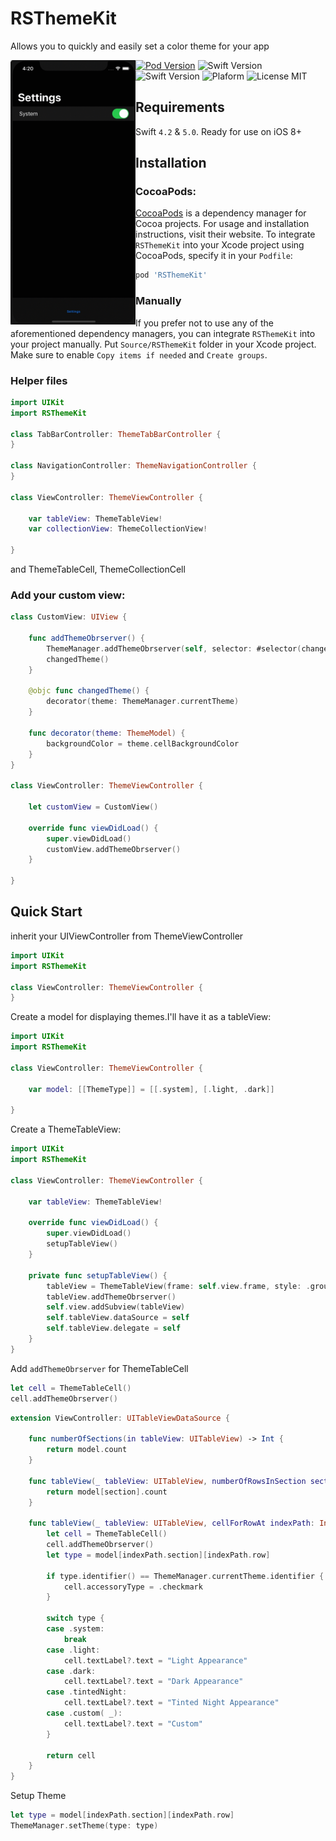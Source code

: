 # RSThemeKit
Allows you to quickly and easily set a color theme for your app

<a href="https://github.com/byLXS/RSThemeKit/blob/master/Preview.gif" target="_blank"><img align="left" src="https://github.com/byLXS/RSThemeKit/blob/master/Preview.gif" width="200"/></a>

[![Pod Version](https://img.shields.io/badge/Pod-1.0.3-6193DF.svg)](https://cocoapods.org/)
![Swift Version](https://img.shields.io/badge/iOS-8.0+-blue.svg) 
![Swift Version](https://img.shields.io/badge/Swift-4.2+-orange.svg)
![Plaform](https://img.shields.io/badge/Platform-iOS-lightgrey.svg)
![License MIT](https://img.shields.io/badge/License-MIT-lightgrey.svg) 

## Requirements

Swift `4.2` & `5.0`. Ready for use on iOS 8+

## Installation

### CocoaPods:

[CocoaPods](https://cocoapods.org) is a dependency manager for Cocoa projects. For usage and installation instructions, visit their website. To integrate `RSThemeKit` into your Xcode project using CocoaPods, specify it in your `Podfile`:

```ruby
pod 'RSThemeKit'
```

### Manually

If you prefer not to use any of the aforementioned dependency managers, you can integrate `RSThemeKit` into your project manually. Put `Source/RSThemeKit` folder in your Xcode project. Make sure to enable `Copy items if needed` and `Create groups`.

### Helper files

```swift
import UIKit
import RSThemeKit

class TabBarController: ThemeTabBarController {
}

class NavigationController: ThemeNavigationController {
}

class ViewController: ThemeViewController {

    var tableView: ThemeTableView!
    var collectionView: ThemeCollectionView!
 
} 
```

and ThemeTableCell, ThemeCollectionCell

### Add your custom view:

```swift
class CustomView: UIView {
    
    func addThemeObrserver() {
        ThemeManager.addThemeObrserver(self, selector: #selector(changedTheme))
        changedTheme()
    }
    
    @objc func changedTheme() {
        decorator(theme: ThemeManager.currentTheme)
    }
    
    func decorator(theme: ThemeModel) {
        backgroundColor = theme.cellBackgroundColor
    }
} 

class ViewController: ThemeViewController {
    
    let customView = CustomView()

    override func viewDidLoad() {
        super.viewDidLoad()
        customView.addThemeObrserver()
    }
    
}
```

## Quick Start

inherit your UIViewController from ThemeViewController

```swift
import UIKit
import RSThemeKit

class ViewController: ThemeViewController {
}
```

Create a model for displaying themes.I'll have it as a tableView:

```swift
import UIKit
import RSThemeKit

class ViewController: ThemeViewController {

    var model: [[ThemeType]] = [[.system], [.light, .dark]]
 
}
```

Create a ThemeTableView:

```swift
import UIKit
import RSThemeKit

class ViewController: ThemeViewController {
    
    var tableView: ThemeTableView!

    override func viewDidLoad() {
        super.viewDidLoad()
        setupTableView()
    }
    
    private func setupTableView() {
        tableView = ThemeTableView(frame: self.view.frame, style: .grouped)
        tableView.addThemeObrserver()
        self.view.addSubview(tableView)
        self.tableView.dataSource = self
        self.tableView.delegate = self
    }
}
```

Add `addThemeObrserver` for ThemeTableCell

```swift
let cell = ThemeTableCell()
cell.addThemeObrserver()
```

```swift
extension ViewController: UITableViewDataSource {
    
    func numberOfSections(in tableView: UITableView) -> Int {
        return model.count
    }
    
    func tableView(_ tableView: UITableView, numberOfRowsInSection section: Int) -> Int {
        return model[section].count
    }
    
    func tableView(_ tableView: UITableView, cellForRowAt indexPath: IndexPath) -> UITableViewCell {
        let cell = ThemeTableCell()
        cell.addThemeObrserver()
        let type = model[indexPath.section][indexPath.row]
        
        if type.identifier() == ThemeManager.currentTheme.identifier {
            cell.accessoryType = .checkmark
        }
        
        switch type {
        case .system:
            break
        case .light:
            cell.textLabel?.text = "Light Appearance"
        case .dark:
            cell.textLabel?.text = "Dark Appearance"
        case .tintedNight:
            cell.textLabel?.text = "Tinted Night Appearance"
        case .custom( _):
            cell.textLabel?.text = "Custom"
        }
        
        return cell
    }
}
```
Setup Theme 
```swift
let type = model[indexPath.section][indexPath.row]
ThemeManager.setTheme(type: type)
```
